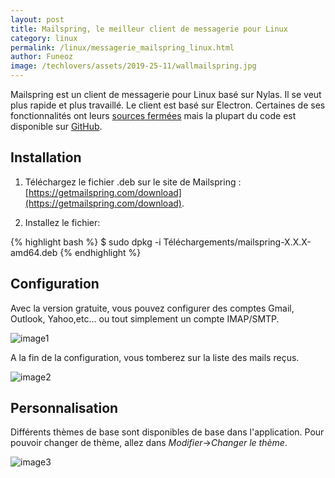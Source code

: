 ```yaml
---
layout: post
title: Mailspring, le meilleur client de messagerie pour Linux
category: linux
permalink: /linux/messagerie_mailspring_linux.html
author: Funeoz
image: /techlovers/assets/2019-25-11/wallmailspring.jpg
---
```


Mailspring est un client de messagerie pour Linux basé sur Nylas. Il se veut plus rapide et plus travaillé. Le client est basé sur Electron. Certaines de ses fonctionnalités ont leurs [sources fermées](https://github.com/Foundry376/Mailspring/blob/master/ROADMAP.md#why-is-mailsync-closed-source) mais la plupart du code est disponible sur [GitHub](https://github.com/Foundry376/Mailspring).

## Installation

1. Téléchargez le fichier .deb sur le site de Mailspring : [https://getmailspring.com/download](https://getmailspring.com/download).

2. Installez le fichier:

{% highlight bash %}
$ sudo dpkg -i Téléchargements/mailspring-X.X.X-amd64.deb
{% endhighlight %}

## Configuration

Avec la version gratuite, vous pouvez configurer des comptes Gmail, Outlook, Yahoo,etc... ou tout simplement un compte IMAP/SMTP.

![image1](/techlovers/assets/2019-25-11/image1mailspring.png)

A la fin de la configuration, vous tomberez sur la liste des mails reçus.

![image2](/techlovers/assets/2019-25-11/image2mailspring.jpg)

## Personnalisation

Différents thèmes de base sont disponibles de base dans l'application. Pour pouvoir changer de thème, allez dans *Modifier*->*Changer le thème*. 

![image3](/techlovers/assets/2019-25-11/image3mailspring.png)